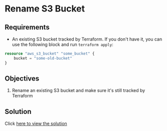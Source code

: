 # Rename S3 Bucket

## Requirements

* An existing S3 bucket tracked by Terraform.
If you don't have it, you can use the following block and run `terraform apply`:

```terraform
resource "aws_s3_bucket" "some_bucket" {
    bucket = "some-old-bucket"
}
```

## Objectives

1. Rename an existing S3 bucket and make sure it's still tracked by Terraform

## Solution

Click [here to view the solution](solution.md)